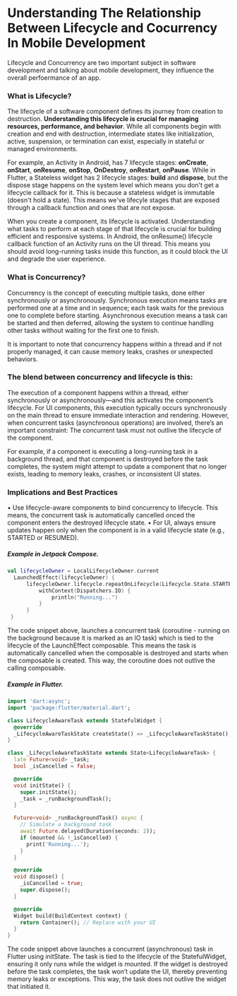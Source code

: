 
# Understanding The Relationship Between Lifecycle and Cocurrency In Mobile Development

Lifecycle and Concurrency are two important subject in software development and talking about mobile 
development, they influence the overall perfoermance of an app. 

### What is Lifecycle?

The lifecycle of a software component defines its journey from creation to destruction. 
**Understanding this lifecycle is crucial for managing resources, performance, and behavior**. 
While all components begin with creation and end with destruction, intermediate states like initialization,
active, suspension, or termination can exist, especially in stateful or managed environments.

For example, an Activity in Android, has 7 lifecycle stages: **onCreate**, **onStart**, **onResume**, **onStop**, **OnDestroy**,
**onRestart**, **onPause**. While in Flutter, a Stateless widget has 2 lifecycle stages: **build** and **dispose**, but the dispose stage
happens on the system level which means you don't get a lifecycle callback for it. This is because a stateless widget is 
immutable (doesn't hold a state). This means we've lifecyle stages that are exposed through a callback function and ones that are not expose. 

When you create a component, its lifecycle is activated. Understanding what tasks to perform at each stage of that lifecycle is crucial for building efficient and responsive systems. In Android, the onResume() lifecycle callback function of an Activity runs on the UI thread. This means you should avoid long-running tasks inside this function, as it could block the UI and degrade the user experience.


### What is Concurrency?

Concurrency is the concept of executing multiple tasks, done either synchronously or asynchronously. Synchronous execution means tasks are performed one at a time and in sequence; each task waits for the previous one to complete before starting. Asynchronous execution means a task can be started and then deferred, allowing the system to continue handling other tasks without waiting for the first one to finish. 

It is important to note that concurrency happens within a thread and if not properly managed, it can cause memory leaks, crashes or unexpected behaviors. 

### The blend between concurrency and lifecycle is this:

The execution of a component happens within a thread, either synchronously or asynchronously—and this activates the component’s lifecycle. For UI components, this execution typically occurs synchronously on the main thread to ensure immediate interaction and rendering. However, when concurrent tasks (asynchronous operations) are involved, there’s an important constraint: The concurrent task must not outlive the lifecycle of the component.

For example, if a component is executing a long-running task in a background thread, and that component is destroyed before the task completes, the system might attempt to update a component that no longer exists, leading to memory leaks, crashes, or inconsistent UI states.

### Implications and Best Practices
 • Use lifecycle-aware components to bind concurrency to lifecycle. This means, the concurrent task is automatically cancelled onced the component enters the destroyed lifecycle state.
 • For UI, always ensure updates happen only when the component is in a valid lifecycle state (e.g., STARTED or RESUMED).

##### Example in Jetpack Compose. 

 ```kotlin
 val lifecycleOwner = LocalLifecycleOwner.current
   LaunchedEffect(lifecycleOwner) {
       lifecycleOwner.lifecycle.repeatOnLifecycle(Lifecycle.State.STARTED) {
           withContext(Dispatchers.IO) {
               println("Running...")
           }
       }
  }
```

The code snippet above, launches a concurrent task (coroutine - running on the background because it is marked as an IO task) which is tied to the lifecycle of the LaunchEffect composable. This means the task is automatically cancelled when the composable is destroyed and starts when the composable is created. This way, the coroutine does not outlive the calling composable. 

##### Example in Flutter.

```dart
import 'dart:async';
import 'package:flutter/material.dart';

class LifecycleAwareTask extends StatefulWidget {
  @override
  _LifecycleAwareTaskState createState() => _LifecycleAwareTaskState();
}

class _LifecycleAwareTaskState extends State<LifecycleAwareTask> {
  late Future<void> _task;
  bool _isCancelled = false;

  @override
  void initState() {
    super.initState();
    _task = _runBackgroundTask();
  }

  Future<void> _runBackgroundTask() async {
    // Simulate a background task
    await Future.delayed(Duration(seconds: 2));
    if (mounted && !_isCancelled) {
      print('Running...');
    }
  }

  @override
  void dispose() {
    _isCancelled = true;
    super.dispose();
  }

  @override
  Widget build(BuildContext context) {
    return Container(); // Replace with your UI
  }
}
```

The code snippet above launches a concurrent (asynchronous) task in Flutter using initState. The task is tied to the lifecycle of the StatefulWidget, ensuring it only runs while the widget is mounted. If the widget is destroyed before the task completes, the task won’t update the UI, thereby preventing memory leaks or exceptions. This way, the task does not outlive the widget that initiated it.

